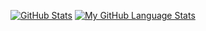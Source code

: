 [![GitHub Stats](https://github-readme-stats.vercel.app/api/?username=Equivalent-Matt&count_private=true&show_icons=true&disable_animations=false&theme=dark)]()
[![My GitHub Language Stats](https://github-readme-stats.vercel.app/api/top-langs/?username=Equivalent-Matt&langs_count=10&layout=compact&theme=dark)]()

